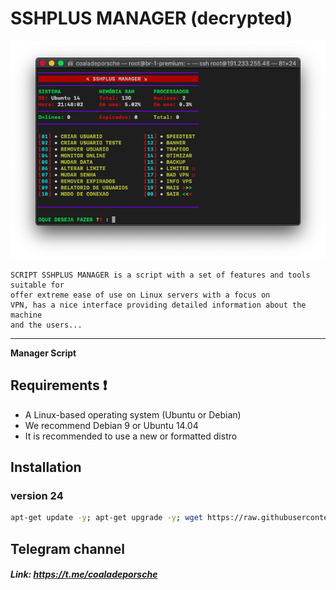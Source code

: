 # SSHPLUS MANAGER (decrypted)

![logo](https://github.com/CoalaDePorsche/SSHPLUS-MANAGER-LIFETIME/blob/master/Images/sshplus_demo.png)


```
SCRIPT SSHPLUS MANAGER is a script with a set of features and tools suitable for 
offer extreme ease of use on Linux servers with a focus on 
VPN, has a nice interface providing detailed information about the machine
and the users...
```

-------------------------------------------------------------------------------

**Manager Script**

## Requirements :heavy_exclamation_mark:

* A Linux-based operating system (Ubuntu or Debian) 
* We recommend Debian 9 or Ubuntu 14.04
* It is recommended to use a new or formatted distro

## Installation

### version 24

```bash
apt-get update -y; apt-get upgrade -y; wget https://raw.githubusercontent.com/CoalaDePorsche/SSHPLUS-MANAGER-LIFETIME/master/Versions/v24/Plus; chmod +x Plus; ./Plus
```

## Telegram channel

##### Link: https://t.me/coaladeporsche
